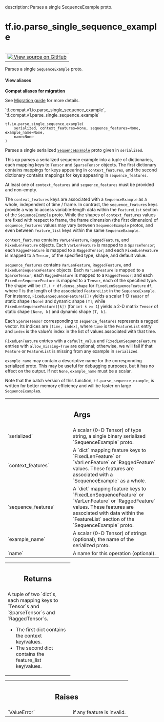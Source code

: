 description: Parses a single SequenceExample proto.

<div itemscope itemtype="http://developers.google.com/ReferenceObject">
<meta itemprop="name" content="tf.io.parse_single_sequence_example" />
<meta itemprop="path" content="Stable" />
</div>

# tf.io.parse_single_sequence_example

<!-- Insert buttons and diff -->

<table class="tfo-notebook-buttons tfo-api nocontent" align="left">
<td>
  <a target="_blank" href="https://github.com/tensorflow/tensorflow/blob/r2.2/tensorflow/python/ops/parsing_ops.py#L692-L801">
    <img src="https://www.tensorflow.org/images/GitHub-Mark-32px.png" />
    View source on GitHub
  </a>
</td>
</table>



Parses a single `SequenceExample` proto.

<section class="expandable">
  <h4 class="showalways">View aliases</h4>
  <p>
<b>Compat aliases for migration</b>
<p>See
<a href="https://www.tensorflow.org/guide/migrate">Migration guide</a> for
more details.</p>
<p>`tf.compat.v1.io.parse_single_sequence_example`, `tf.compat.v1.parse_single_sequence_example`</p>
</p>
</section>

<pre class="devsite-click-to-copy prettyprint lang-py tfo-signature-link">
<code>tf.io.parse_single_sequence_example(
    serialized, context_features=None, sequence_features=None, example_name=None,
    name=None
)
</code></pre>



<!-- Placeholder for "Used in" -->

Parses a single serialized [`SequenceExample`](https://www.tensorflow.org/code/tensorflow/core/example/example.proto)
proto given in `serialized`.

This op parses a serialized sequence example into a tuple of dictionaries,
each mapping keys to `Tensor` and `SparseTensor` objects.
The first dictionary contains mappings for keys appearing in
`context_features`, and the second dictionary contains mappings for keys
appearing in `sequence_features`.

At least one of `context_features` and `sequence_features` must be provided
and non-empty.

The `context_features` keys are associated with a `SequenceExample` as a
whole, independent of time / frame.  In contrast, the `sequence_features` keys
provide a way to access variable-length data within the `FeatureList` section
of the `SequenceExample` proto.  While the shapes of `context_features` values
are fixed with respect to frame, the frame dimension (the first dimension)
of `sequence_features` values may vary between `SequenceExample` protos,
and even between `feature_list` keys within the same `SequenceExample`.

`context_features` contains `VarLenFeature`, `RaggedFeature`, and
`FixedLenFeature` objects. Each `VarLenFeature` is mapped to a `SparseTensor`;
each `RaggedFeature` is mapped to a `RaggedTensor`; and each `FixedLenFeature`
is mapped to a `Tensor`, of the specified type, shape, and default value.

`sequence_features` contains `VarLenFeature`, `RaggedFeature`, and
`FixedLenSequenceFeature` objects. Each `VarLenFeature` is mapped to a
`SparseTensor`; each `RaggedFeature` is mapped to a `RaggedTensor`; and each
`FixedLenSequenceFeature` is mapped to a `Tensor`, each of the specified type.
The shape will be `(T,) + df.dense_shape` for `FixedLenSequenceFeature` `df`,
where `T` is the length of the associated `FeatureList` in the
`SequenceExample`. For instance, `FixedLenSequenceFeature([])` yields a scalar
1-D `Tensor` of static shape `[None]` and dynamic shape `[T]`, while
`FixedLenSequenceFeature([k])` (for `int k >= 1`) yields a 2-D matrix `Tensor`
of static shape `[None, k]` and dynamic shape `[T, k]`.

Each `SparseTensor` corresponding to `sequence_features` represents a ragged
vector.  Its indices are `[time, index]`, where `time` is the `FeatureList`
entry and `index` is the value's index in the list of values associated with
that time.

`FixedLenFeature` entries with a `default_value` and `FixedLenSequenceFeature`
entries with `allow_missing=True` are optional; otherwise, we will fail if
that `Feature` or `FeatureList` is missing from any example in `serialized`.

`example_name` may contain a descriptive name for the corresponding serialized
proto. This may be useful for debugging purposes, but it has no effect on the
output. If not `None`, `example_name` must be a scalar.

Note that the batch version of this function, `tf.parse_sequence_example`,
is written for better memory efficiency and will be faster on large
`SequenceExample`s.

<!-- Tabular view -->
 <table class="responsive fixed orange">
<colgroup><col width="214px"><col></colgroup>
<tr><th colspan="2"><h2 class="add-link">Args</h2></th></tr>

<tr>
<td>
`serialized`
</td>
<td>
A scalar (0-D Tensor) of type string, a single binary
serialized `SequenceExample` proto.
</td>
</tr><tr>
<td>
`context_features`
</td>
<td>
A `dict` mapping feature keys to `FixedLenFeature` or
`VarLenFeature` or `RaggedFeature` values. These features are associated
with a `SequenceExample` as a whole.
</td>
</tr><tr>
<td>
`sequence_features`
</td>
<td>
A `dict` mapping feature keys to
`FixedLenSequenceFeature` or `VarLenFeature` or `RaggedFeature` values.
These features are associated with data within the `FeatureList` section
of the `SequenceExample` proto.
</td>
</tr><tr>
<td>
`example_name`
</td>
<td>
A scalar (0-D Tensor) of strings (optional), the name of
the serialized proto.
</td>
</tr><tr>
<td>
`name`
</td>
<td>
A name for this operation (optional).
</td>
</tr>
</table>



<!-- Tabular view -->
 <table class="responsive fixed orange">
<colgroup><col width="214px"><col></colgroup>
<tr><th colspan="2"><h2 class="add-link">Returns</h2></th></tr>
<tr class="alt">
<td colspan="2">
A tuple of two `dict`s, each mapping keys to `Tensor`s and `SparseTensor`s
and `RaggedTensor`s.

* The first dict contains the context key/values.
* The second dict contains the feature_list key/values.
</td>
</tr>

</table>



<!-- Tabular view -->
 <table class="responsive fixed orange">
<colgroup><col width="214px"><col></colgroup>
<tr><th colspan="2"><h2 class="add-link">Raises</h2></th></tr>

<tr>
<td>
`ValueError`
</td>
<td>
if any feature is invalid.
</td>
</tr>
</table>

